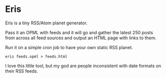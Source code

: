 Eris
====

Eris is a tiny RSS/Atom planet generator.

Pass it an OPML with feeds and it will go and gather the latest 250 posts from across all feed sources and output an HTML page with links to them.

Run it on a simple cron job to have your own static RSS planet.

```shell
eris feeds.opml > feeds.html
```

I love this little tool, but my god are people inconsistent with date formats on their RSS feeds.